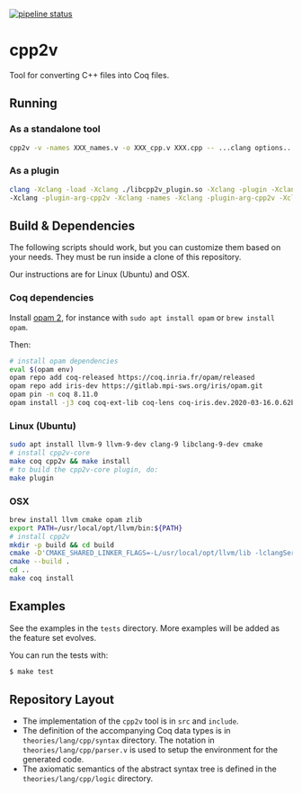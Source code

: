 [![pipeline status](https://gitlab.com/bedrocksystems/cpp2v/badges/master/pipeline.svg)](https://gitlab.com/bedrocksystems/cpp2v/commits/master)


# cpp2v

Tool for converting C++ files into Coq files.

## Running

### As a standalone tool

```sh
cpp2v -v -names XXX_names.v -o XXX_cpp.v XXX.cpp -- ...clang options...
```

### As a plugin

```sh
clang -Xclang -load -Xclang ./libcpp2v_plugin.so -Xclang -plugin -Xclang cpp2v -Xclang -plugin-arg-cpp2v -Xclang -o -Xclang -plugin-arg-cpp2v -Xclang foo_cpp.v
-Xclang -plugin-arg-cpp2v -Xclang -names -Xclang -plugin-arg-cpp2v -Xclang foo_names_cpp.v ...standard clang options...
```

## Build & Dependencies

The following scripts should work, but you can customize them based on your
needs.
They must be run inside a clone of this repository.

Our instructions are for Linux (Ubuntu) and OSX.

### Coq dependencies

Install [opam 2](https://opam.ocaml.org/), for instance with `sudo apt install
opam` or `brew install opam`.

Then:
```sh
# install opam dependencies
eval $(opam env)
opam repo add coq-released https://coq.inria.fr/opam/released
opam repo add iris-dev https://gitlab.mpi-sws.org/iris/opam.git
opam pin -n coq 8.11.0
opam install -j3 coq coq-ext-lib coq-lens coq-iris.dev.2020-03-16.0.62be0a86
```

### Linux (Ubuntu)

```sh
sudo apt install llvm-9 llvm-9-dev clang-9 libclang-9-dev cmake
# install cpp2v-core
make coq cpp2v && make install
# to build the cpp2v-core plugin, do:
make plugin
```

### OSX

```sh
brew install llvm cmake opam zlib
export PATH=/usr/local/opt/llvm/bin:${PATH}
# install cpp2v
mkdir -p build && cd build
cmake -D'CMAKE_SHARED_LINKER_FLAGS=-L/usr/local/opt/llvm/lib -lclangSerialization -lclangASTMatchers -lclangSema -lclangAnalysis -lclangRewriteFrontend -lclangEdit -lclangParse -lclangFrontend -lclangBasic -lclangDriver -lclangAST -lclangLex -lz -lcurses' -DCMAKE_EXE_LINKER_FLAGS=-L/usr/local/opt/llvm/lib ..
cmake --build .
cd ..
make coq install
```

## Examples
See the examples in the `tests` directory.
More examples will be added as the feature set evolves.

You can run the tests with:

```sh
$ make test
```

## Repository Layout

- The implementation of the `cpp2v` tool is in `src` and `include`.
- The definition of the accompanying Coq data types is in `theories/lang/cpp/syntax` directory. The notation in `theories/lang/cpp/parser.v` is used to setup the environment for the generated code.
- The axiomatic semantics of the abstract syntax tree is defined in the `theories/lang/cpp/logic` directory.
